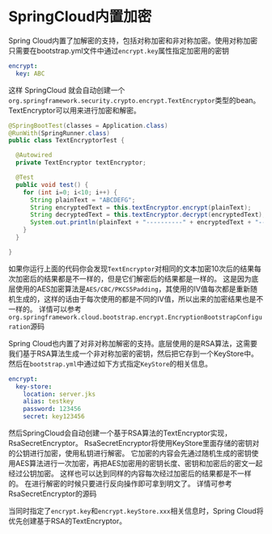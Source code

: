# SpringCloud内置加密

Spring Cloud内置了加解密的支持，包括对称加密和非对称加密。使用对称加密只需要在bootstrap.yml文件中通过`encrypt.key`属性指定加密用的密钥

```yaml
encrypt:
  key: ABC
```

这样 SpringCloud 就会自动创建一个`org.springframework.security.crypto.encrypt.TextEncryptor`类型的bean。TextEncryptor可以用来进行加密和解密。

```java
@SpringBootTest(classes = Application.class)
@RunWith(SpringRunner.class)
public class TextEncryptorTest {

  @Autowired
  private TextEncryptor textEncryptor;

  @Test
  public void test() {
    for (int i=0; i<10; i++) {
      String plainText = "ABCDEFG";
      String encryptedText = this.textEncryptor.encrypt(plainText);
      String decryptedText = this.textEncryptor.decrypt(encryptedText);
      System.out.println(plainText + "----------" + encryptedText + "-----------" + decryptedText);
    }
  }

}
```

如果你运行上面的代码你会发现`TextEncryptor`对相同的文本加密10次后的结果每次加密后的结果都是不一样的，但是它们解密后的结果都是一样的。
这是因为底层使用的AES加密算法是`AES/CBC/PKCS5Padding`，其使用的IV值每次都是重新随机生成的，这样的话由于每次使用的都是不同的IV值，所以出来的加密结果也是不一样的。
详情可以参考`org.springframework.cloud.bootstrap.encrypt.EncryptionBootstrapConfiguration`源码

Spring Cloud也内置了对非对称加解密的支持。底层使用的是RSA算法，这需要我们基于RSA算法生成一个非对称加密的密钥，然后把它存到一个KeyStore中。
然后在`bootstrap.yml`中通过如下方式指定`KeyStore`的相关信息。

```yaml
encrypt:
  key-store:
    location: server.jks
    alias: testkey
    password: 123456
    secret: key123456
```

然后SpringCloud会自动创建一个基于RSA算法的TextEncryptor实现，RsaSecretEncryptor。
RsaSecretEncryptor将使用KeyStore里面存储的密钥对的公钥进行加密，使用私钥进行解密。
它加密的内容会先通过随机生成的密钥使用AES算法进行一次加密，再把AES加密用的密钥长度、密钥和加密后的密文一起经过公钥加密。
这样也可以达到同样的内容每次经过加密后的结果都是不一样的。
在进行解密的时候只要进行反向操作即可拿到明文了。
详情可参考RsaSecretEncryptor的源码

当同时指定了`encrypt.key`和`encrypt.keyStore.xxx`相关信息时，Spring Cloud将优先创建基于RSA的TextEncryptor。